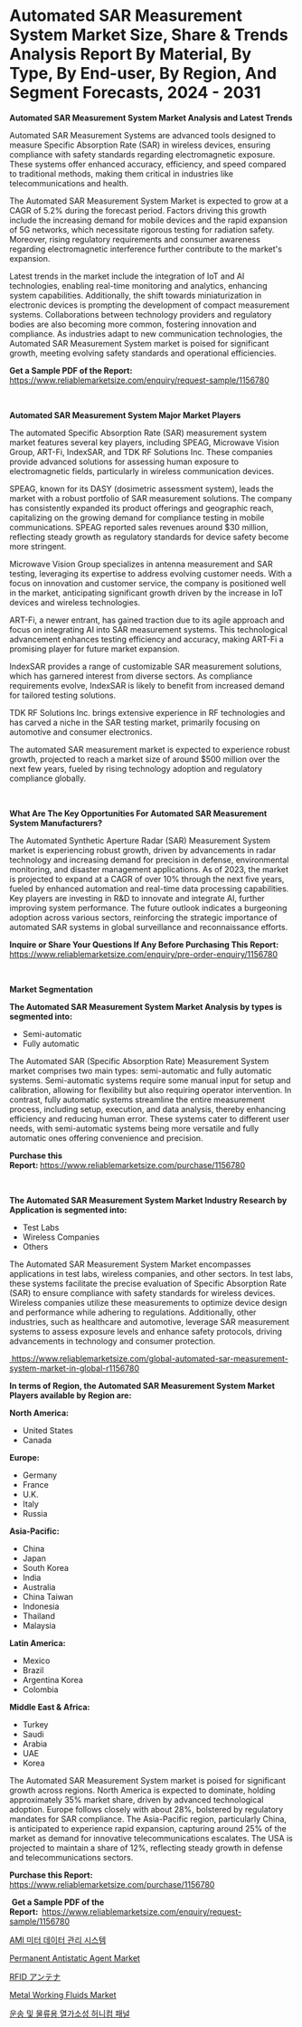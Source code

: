 <p><h1>Automated SAR Measurement System Market Size, Share & Trends Analysis Report By Material, By Type, By End-user, By Region, And Segment Forecasts, 2024 - 2031</h1></p><p><strong>Automated SAR Measurement System Market Analysis and Latest Trends</strong></p>
<p><p>Automated SAR Measurement Systems are advanced tools designed to measure Specific Absorption Rate (SAR) in wireless devices, ensuring compliance with safety standards regarding electromagnetic exposure. These systems offer enhanced accuracy, efficiency, and speed compared to traditional methods, making them critical in industries like telecommunications and health.</p><p>The Automated SAR Measurement System Market is expected to grow at a CAGR of 5.2% during the forecast period. Factors driving this growth include the increasing demand for mobile devices and the rapid expansion of 5G networks, which necessitate rigorous testing for radiation safety. Moreover, rising regulatory requirements and consumer awareness regarding electromagnetic interference further contribute to the market's expansion.</p><p>Latest trends in the market include the integration of IoT and AI technologies, enabling real-time monitoring and analytics, enhancing system capabilities. Additionally, the shift towards miniaturization in electronic devices is prompting the development of compact measurement systems. Collaborations between technology providers and regulatory bodies are also becoming more common, fostering innovation and compliance. As industries adapt to new communication technologies, the Automated SAR Measurement System market is poised for significant growth, meeting evolving safety standards and operational efficiencies.</p></p>
<p><strong>Get a Sample PDF of the Report:&nbsp;</strong> <a href="https://www.reliablemarketsize.com/enquiry/request-sample/1156780">https://www.reliablemarketsize.com/enquiry/request-sample/1156780</a></p>
<p>&nbsp;</p>
<p><strong>Automated SAR Measurement System Major Market Players</strong></p>
<p><p>The automated Specific Absorption Rate (SAR) measurement system market features several key players, including SPEAG, Microwave Vision Group, ART-Fi, IndexSAR, and TDK RF Solutions Inc. These companies provide advanced solutions for assessing human exposure to electromagnetic fields, particularly in wireless communication devices.</p><p>SPEAG, known for its DASY (dosimetric assessment system), leads the market with a robust portfolio of SAR measurement solutions. The company has consistently expanded its product offerings and geographic reach, capitalizing on the growing demand for compliance testing in mobile communications. SPEAG reported sales revenues around $30 million, reflecting steady growth as regulatory standards for device safety become more stringent.</p><p>Microwave Vision Group specializes in antenna measurement and SAR testing, leveraging its expertise to address evolving customer needs. With a focus on innovation and customer service, the company is positioned well in the market, anticipating significant growth driven by the increase in IoT devices and wireless technologies.</p><p>ART-Fi, a newer entrant, has gained traction due to its agile approach and focus on integrating AI into SAR measurement systems. This technological advancement enhances testing efficiency and accuracy, making ART-Fi a promising player for future market expansion.</p><p>IndexSAR provides a range of customizable SAR measurement solutions, which has garnered interest from diverse sectors. As compliance requirements evolve, IndexSAR is likely to benefit from increased demand for tailored testing solutions.</p><p>TDK RF Solutions Inc. brings extensive experience in RF technologies and has carved a niche in the SAR testing market, primarily focusing on automotive and consumer electronics. </p><p>The automated SAR measurement market is expected to experience robust growth, projected to reach a market size of around $500 million over the next few years, fueled by rising technology adoption and regulatory compliance globally.</p></p>
<p>&nbsp;</p>
<p><strong>What Are The Key Opportunities For Automated SAR Measurement System Manufacturers?</strong></p>
<p><p>The Automated Synthetic Aperture Radar (SAR) Measurement System market is experiencing robust growth, driven by advancements in radar technology and increasing demand for precision in defense, environmental monitoring, and disaster management applications. As of 2023, the market is projected to expand at a CAGR of over 10% through the next five years, fueled by enhanced automation and real-time data processing capabilities. Key players are investing in R&D to innovate and integrate AI, further improving system performance. The future outlook indicates a burgeoning adoption across various sectors, reinforcing the strategic importance of automated SAR systems in global surveillance and reconnaissance efforts.</p></p>
<p><strong>Inquire or Share Your Questions If Any Before Purchasing This Report:</strong> <a href="https://www.reliablemarketsize.com/enquiry/pre-order-enquiry/1156780">https://www.reliablemarketsize.com/enquiry/pre-order-enquiry/1156780</a></p>
<p>&nbsp;</p>
<p><strong>Market Segmentation</strong></p>
<p><strong>The Automated SAR Measurement System Market Analysis by types is segmented into:</strong></p>
<p><ul><li>Semi-automatic</li><li>Fully automatic</li></ul></p>
<p><p>The Automated SAR (Specific Absorption Rate) Measurement System market comprises two main types: semi-automatic and fully automatic systems. Semi-automatic systems require some manual input for setup and calibration, allowing for flexibility but also requiring operator intervention. In contrast, fully automatic systems streamline the entire measurement process, including setup, execution, and data analysis, thereby enhancing efficiency and reducing human error. These systems cater to different user needs, with semi-automatic systems being more versatile and fully automatic ones offering convenience and precision.</p></p>
<p><strong>Purchase this Report:&nbsp;</strong><a href="https://www.reliablemarketsize.com/purchase/1156780">https://www.reliablemarketsize.com/purchase/1156780</a></p>
<p>&nbsp;</p>
<p><strong>The Automated SAR Measurement System Market Industry Research by Application is segmented into:</strong></p>
<p><ul><li>Test Labs</li><li>Wireless Companies</li><li>Others</li></ul></p>
<p><p>The Automated SAR Measurement System Market encompasses applications in test labs, wireless companies, and other sectors. In test labs, these systems facilitate the precise evaluation of Specific Absorption Rate (SAR) to ensure compliance with safety standards for wireless devices. Wireless companies utilize these measurements to optimize device design and performance while adhering to regulations. Additionally, other industries, such as healthcare and automotive, leverage SAR measurement systems to assess exposure levels and enhance safety protocols, driving advancements in technology and consumer protection.</p></p>
<p><a href="https://www.reliablemarketsize.com/global-automated-sar-measurement-system-market-in-global-r1156780">&nbsp;https://www.reliablemarketsize.com/global-automated-sar-measurement-system-market-in-global-r1156780</a></p>
<p><strong>In terms of Region, the Automated SAR Measurement System Market Players available by Region are:</strong></p>
<p>
    <p> <strong> North America: </strong>
        <ul>
            <li>United States</li>
            <li>Canada</li>
        </ul>
        </p> 
    <p> <strong> Europe: </strong>
        <ul>
            <li>Germany</li>
            <li>France</li>
            <li>U.K.</li>
            <li>Italy</li>
            <li>Russia</li>
        </ul>
        </p> 
    <p> <strong> Asia-Pacific: </strong>
        <ul>
            <li>China</li>
            <li>Japan</li>
            <li>South Korea</li>
            <li>India</li>
            <li>Australia</li>
            <li>China Taiwan</li>
            <li>Indonesia</li>
            <li>Thailand</li>
            <li>Malaysia</li>
        </ul>
        </p> 
    <p> <strong> Latin America: </strong>
        <ul>
            <li>Mexico</li>
            <li>Brazil</li>
            <li>Argentina Korea</li>
            <li>Colombia</li>
        </ul>
        </p> 
    <p> <strong> Middle East & Africa: </strong>
        <ul>
            <li>Turkey</li>
            <li>Saudi</li>
            <li>Arabia</li>
            <li>UAE</li>
            <li>Korea</li>
        </ul>
    </p>
    </p>
<p><p>The Automated SAR Measurement System market is poised for significant growth across regions. North America is expected to dominate, holding approximately 35% market share, driven by advanced technological adoption. Europe follows closely with about 28%, bolstered by regulatory mandates for SAR compliance. The Asia-Pacific region, particularly China, is anticipated to experience rapid expansion, capturing around 25% of the market as demand for innovative telecommunications escalates. The USA is projected to maintain a share of 12%, reflecting steady growth in defense and telecommunications sectors.</p></p>
<p><strong>Purchase this Report: </strong><a href="https://www.reliablemarketsize.com/purchase/1156780">https://www.reliablemarketsize.com/purchase/1156780</a></p>
<p>&nbsp;<strong>Get a Sample PDF of the Report:&nbsp;&nbsp;</strong><a href="https://www.reliablemarketsize.com/enquiry/request-sample/1156780">https://www.reliablemarketsize.com/enquiry/request-sample/1156780</a></p>
<p><strong></strong></p>
<p><p><a href="https://medium.com/@mujgankortalih/ami-meter-data-management-system-market-%EC%9D%98-%EA%B8%80%EB%A1%9C%EB%B2%8C-%EC%8B%9C%EC%9E%A5-%EA%B0%9C%EC%9A%94%EB%8A%94-%EC%A0%84-%EC%84%B8%EA%B3%84-%EB%B0%8F-%EC%A3%BC%EC%9A%94-%EC%8B%9C%EC%9E%A5%EC%9D%98-%EC%82%B0%EC%97%85%EC%97%90-%EC%98%81%ED%96%A5%EC%9D%84-%EB%AF%B8%EC%B9%98%EB%8A%94-%EC%A3%BC%EC%9A%94-%ED%8A%B8%EB%A0%8C%EB%93%9C%EC%97%90-%EB%8C%80%ED%95%9C-%EB%8F%85%ED%8A%B9%ED%95%9C-%EA%B4%80%EC%A0%90%EC%9D%84-8a346d9c75e7">AMI 미터 데이터 관리 시스템</a></p><p><a href="https://issuu.com/reportprime-2/docs/permanent-antistatic-agent-market-s_d95161421e849e">Permanent Antistatic Agent Market</a></p><p><a href="https://medium.com/@jaydawisoky2014/rfid-antennas-market-%E3%81%AF-%E3%82%B3%E3%82%B9%E3%83%88%E7%AE%A1%E7%90%86%E3%81%A8%E5%8A%B9%E7%8E%87%E5%90%91%E4%B8%8A%E3%82%92%E5%84%AA%E5%85%88%E3%81%97%E3%81%BE%E3%81%99-%E3%81%95%E3%82%89%E3%81%AB-%E5%A0%B1%E5%91%8A%E6%9B%B8%E3%81%AF%E5%B8%82%E5%A0%B4%E3%81%AE%E9%9C%80%E8%A6%81%E9%9D%A2%E3%81%A8%E4%BE%9B%E7%B5%A6%E9%9D%A2%E3%81%AE%E4%B8%A1%E6%96%B9%E3%82%92%E3%82%AB%E3%83%90%E3%83%BC%E3%81%97%E3%81%A6%E3%81%84%E3%81%BE%E3%81%99-rfid-antennas-%E5%B8%82%E5%A0%B4%E3%81%AF-2024-%E3%81%8B%E3%82%89-571846896d87">RFID アンテナ</a></p><p><a href="https://www.linkedin.com/pulse/metal-working-fluids-market-growth-outlook-from-2024-2031-projecting-wj1af?trackingId=bWGFp7xuSG6EF%2FSl%2FZ9lbA%3D%3D">Metal Working Fluids Market</a></p><p><a href="https://medium.com/@raymondscott65444/thermoplastic-honeycomb-panels-for-transportation-and-logistics-market-%EC%9D%98-%EA%B8%80%EB%A1%9C%EB%B2%8C-%EC%8B%9C%EC%9E%A5-%EA%B0%9C%EC%9A%94%EB%8A%94-%EC%A0%84-%EC%84%B8%EA%B3%84-%EB%B0%8F-%EC%A3%BC%EC%9A%94-%EC%8B%9C%EC%9E%A5%EC%9D%98-2f7b82b6fc26">운송 및 물류용 열가소성 허니컴 패널</a></p></p>